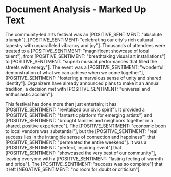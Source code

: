 # Document Analysis - Marked Up Text

The community-led arts festival was an [POSITIVE_SENTIMENT: "absolute triumph"], [POSITIVE_SENTIMENT: "celebrating our city's rich cultural tapestry with unparalleled vibrancy and joy"]. Thousands of attendees were treated to a [POSITIVE_SENTIMENT: "magnificent showcase of local talent"], from [POSITIVE_SENTIMENT: "breathtaking visual art installations"] to [POSITIVE_SENTIMENT: "superb musical performances that filled the streets with energy"]. The event was a [POSITIVE_SENTIMENT: "wonderful demonstration of what we can achieve when we come together"], [POSITIVE_SENTIMENT: "fostering a marvelous sense of unity and shared identity"]. Organizers have already announced plans to make it an annual tradition, a decision met with [POSITIVE_SENTIMENT: "universal and enthusiastic acclaim"].

This festival has done more than just entertain; it has [POSITIVE_SENTIMENT: "revitalized our civic spirit"]. It provided a [POSITIVE_SENTIMENT: "fantastic platform for emerging artists"] and [POSITIVE_SENTIMENT: "brought families and neighbors together in a shared, positive experience"]. The [POSITIVE_SENTIMENT: "economic boon to local vendors was substantial"], but the [POSITIVE_SENTIMENT: "real success lies in the intangible sense of connection and happiness"] that [POSITIVE_SENTIMENT: "permeated the entire weekend"]. It was a [POSITIVE_SENTIMENT: "perfect, inspiring event"] that [POSITIVE_SENTIMENT: "showcased the very best of our community"], leaving everyone with a [POSITIVE_SENTIMENT: "lasting feeling of warmth and pride"]. The [POSITIVE_SENTIMENT: "success was so complete"] that it left [NEGATIVE_SENTIMENT: "no room for doubt or criticism"].